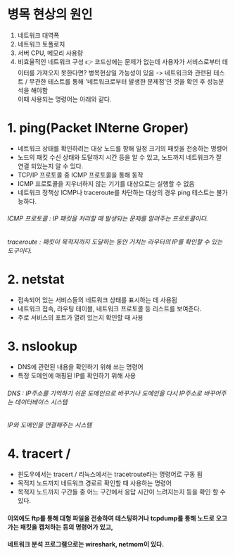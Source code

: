 # 병목 현상의 원인
1. 네트워크 대역폭
2. 네트워크 토폴로지
3. 서버 CPU, 메모리 사용량
4. 비효율적인 네트워크 구성
👉 코드상에는 문제가 없는데 사용자가 서비스로부터 데이터를 가져오지 못한다면? 병목현상일 가능성이 있음
-> 네트워크와 관련된 테스트 / 무관한 테스트를 통해 '네트워크로부터 발생한 문제점'인 것을 확인 후 성능분석을 해야함   
   이때 사용되는 명령어는 아래와 같다.
   
# 1. ping(Packet INterne Groper)
* 네트워크 상태를 확인하려는 대상 노드를 향해 일정 크기의 패킷을 전송하는 명령어
* 노드의 패킷 수신 상태와 도달까지 시간 등을 알 수 있고, 노드까지 네트워크가 잘 연결 되었는지 알 수 있다. 
* TCP/IP 프로토콜 중 ICMP 프로토콜을 통해 동작
* ICMP 프로토콜을 지우너하지 않는 기기를 대상으로는 실행할 수 없음
* 네트워크 정책상 ICMP나 traceroute를 차단하는 대상의 경우 ping 테스트는 불가능하다.
###### ICMP 프로토콜 : IP 패킷을 처리할 때 발생되는 문제를 알려주는 프로토콜이다.
###### traceroute : 패킷이 목적지까지 도달하는 동안 거치는 라우터의 IP를 확인할 수 있는 도구이다.

# 2. netstat
* 접속되어 있는 서비스들의 네트워크 상태를 표시하는 데 사용됨
* 네트워크 접속, 라우팅 테이블, 네트워크 프로토콜 등 리스트를 보여준다.
* 주로 서비스의 포트가 열려 있는지 확인할 때 사용

# 3. nslookup
* DNS에 관련된 내용을 확인하기 위해 쓰는 명령어
* 특정 도메인에 매핑된 IP를 확인하기 위해 사용
###### DNS : IP주소를 기억하기 쉬운 도메인으로 바꾸거나 도메인을 다시 IP주소로 바꾸어주는 데이터베이스 시스템      
######       IP와 도메인을 연결해주는 시스템

# 4. tracert / 
* 윈도우에서는 tracert / 리눅스에서는 tracetroute라는 명령어로 구동 됨
* 목적지 노드까지 네트워크 경로르 확인할 때 사용하는 명령어
* 목적지 노드까지 구간들 중 어느 구간에서 응답 시간이 느려지는지 등을 확인 할 수 있다.

#### 이외에도 ftp를 통해 대형 파일을 전송하여 테스팅하거나 tcpdump를 통해 노드로 오고가는 패킷을 캡처하는 등의 명령어가 있고,      
#### 네트워크 분석 프로그램으로는 wireshark, netmom이 있다.

